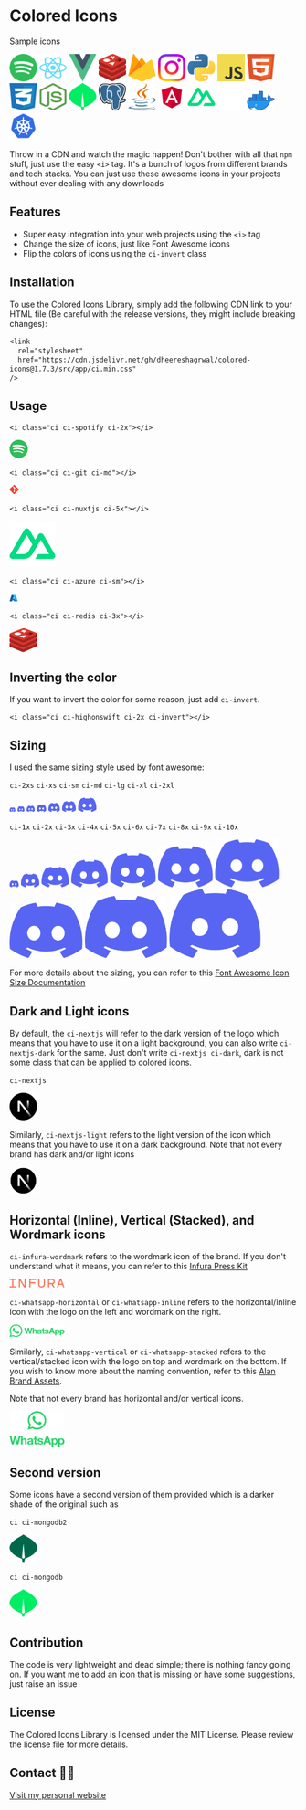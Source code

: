 # Colored Icons

Sample icons

<img src="public/icons/spotify/spotify.svg" alt="Spotify Icon" width="48" height="48"> <img src="public/icons/reactjs/reactjs.svg" alt="React Icon" width="48" height="48">
<img src="public/icons/vuejs/vuejs.svg" alt="Vue.js Icon" width="48" height="48"> <img src="public/icons/redis/redis.svg" alt="Redis Icon" width="48" height="48"> <img src="public/icons/firebase/firebase.svg" alt="Firebase Icon" width="48" height="48"> <img src="public/icons/instagram/instagram.svg" alt="Instagram Icon" width="48" height="48"> <img src="public/icons/python/python.svg" alt="Python Icon" width="48" height="48"> <img src="public/icons/js/js.svg" alt="JavaScript Icon" width="48" height="48"> <img src="public/icons/html/html.svg" alt="HTML5 Icon" width="48" height="48"> <img src="public/icons/css/css.svg" alt="CSS3 Icon" width="48" height="48"> <img src="public/icons/nodejs/nodejs.svg" alt="Node.js Icon" width="48" height="48"> <img src="public/icons/mongodb/mongodb.svg" alt="MongoDB Icon" width="48" height="48"> <img src="public/icons/postgresql/postgresql.svg" alt="PostgreSQL Icon" width="48" height="48"> <img src="public/icons/java/java.svg" alt="Java Icon" width="48" height="48"> <img src="public/icons/angular/angular.svg" alt="Angular Icon" width="48" height="48"> <img src="public/icons/nuxtjs/nuxtjs.svg" alt="Nuxtjs Icon" width="48" height="48"> <img src="public/icons/github/github-light.svg" alt="GitHub Icon" width="48" height="48"> <img src="public/icons/docker/docker.webp" alt="Docker Icon" width="48"> <img src="public/icons/kubernetes/kubernetes.svg" alt="Kubernetes Icon" width="48" height="48">

Throw in a CDN and watch the magic happen! Don't bother with all that `npm` stuff, just use the easy `<i>` tag. It's a bunch of logos from different brands and tech stacks. You can just use these awesome icons in your projects without ever dealing with any downloads
## Features

- Super easy integration into your web projects using the `<i>` tag
- Change the size of icons, just like Font Awesome icons
- Flip the colors of icons using the `ci-invert` class

## Installation

To use the Colored Icons Library, simply add the following CDN link to your HTML file (Be careful with the release versions, they might include breaking changes): 

```
<link
  rel="stylesheet"
  href="https://cdn.jsdelivr.net/gh/dheereshagrwal/colored-icons@1.7.3/src/app/ci.min.css"
/>
```

## Usage

```
<i class="ci ci-spotify ci-2x"></i>
```
<img src="public/icons/spotify/spotify.svg" width="32px">

```
<i class="ci ci-git ci-md"></i>
```
<img src="public/icons/git/git.svg" width="16px">

```
<i class="ci ci-nuxtjs ci-5x"></i>
```
<img src="public/icons/nuxtjs/nuxtjs.svg" width="80px">

```
<i class="ci ci-azure ci-sm"></i>
```
<img src="public/icons/azure/azure.svg" width="14px">

```
<i class="ci ci-redis ci-3x"></i>
```
<img src="public/icons/redis/redis.svg" width="48px">


## Inverting the color

If you want to invert the color for some reason, just add `ci-invert`.

```
<i class="ci ci-highonswift ci-2x ci-invert"></i>
```

## Sizing

I used the same sizing style used by font awesome:

`ci-2xs` `ci-xs` `ci-sm` `ci-md` `ci-lg` `ci-xl` `ci-2xl`

<img src='public/icons/discord/discord.svg' width="10px"> <img src='public/icons/discord/discord.svg' width="12px"> <img src='public/icons/discord/discord.svg' width="14px"> <img src='public/icons/discord/discord.svg' width="16px"> <img src='public/icons/discord/discord.svg' width="20px"> <img src='public/icons/discord/discord.svg' width="24px"> <img src='public/icons/discord/discord.svg' width="32px">


`ci-1x` `ci-2x` `ci-3x` `ci-4x` `ci-5x` `ci-6x` `ci-7x` `ci-8x` `ci-9x` `ci-10x`

<img src="public/icons/discord/discord.svg" width="16px"> <img src="public/icons/discord/discord.svg" width="32px"> <img src="public/icons/discord/discord.svg" width="48px"> <img src="public/icons/discord/discord.svg" width="64px"> <img src="public/icons/discord/discord.svg" width="80px"> <img src="public/icons/discord/discord.svg" width="96px"> <img src="public/icons/discord/discord.svg" width="112px"> <img src="public/icons/discord/discord.svg" width="128px"> <img src="public/icons/discord/discord.svg" width="144px"> <img src="public/icons/discord/discord.svg" width="160px">


For more details about the sizing, you can refer to this [Font Awesome Icon Size Documentation](https://fontawesome.com/docs/web/style/size)

## Dark and Light icons

By default, the `ci-nextjs` will refer to the dark version of the logo which means that you have to use it on a light background, you can also write `ci-nextjs-dark` for the same.
Just don't write `ci-nextjs ci-dark`, dark is not some class that can be applied to colored icons.

`ci-nextjs`

<img src="public/icons/nextjs/nextjs.svg" width="48px">

Similarly, `ci-nextjs-light` refers to the light version of the icon which means that you have to use it on a dark background.
Note that not every brand has dark and/or light icons

<img src="public/icons/nextjs/nextjs-light.svg" width="48px">

## Horizontal (Inline), Vertical (Stacked), and Wordmark icons

`ci-infura-wordmark` refers to the wordmark icon of the brand. If you don't understand what it means, you can refer to this [Infura Press Kit](https://www.infura.io/presskit)

<img src="public/icons/infura/infura-wordmark.svg" alt="Infura Wordmark" width="96">

`ci-whatsapp-horizontal` or `ci-whatsapp-inline` refers to the horizontal/inline icon with the logo on the left and wordmark on the right.

<img src='public/icons/whatsapp/whatsapp-horizontal.svg' alt="Whatsapp Horizontal" width="96">

Similarly, `ci-whatsapp-vertical` or `ci-whatsapp-stacked` refers to the vertical/stacked icon with the logo on top and wordmark on the bottom. If you wish to know more about the naming convention, refer to this [Alan Brand Assets](https://alan.app/brand-assets/).

Note that not every brand has horizontal and/or vertical icons.

<img src='public/icons/whatsapp/whatsapp-vertical.svg' alt="Whatsapp Vertical" width="96">

## Second version

Some icons have a second version of them provided which is a darker shade of the original such as

`ci ci-mongodb2`

<img src="public/icons/mongodb/mongodb2.svg" alt="MongoDB2 Icon" width="48" height="48">

`ci ci-mongodb`

<img src="public/icons/mongodb/mongodb.svg" alt="MongoDB Icon" width="48" height="48">

## Contribution

The code is very lightweight and dead simple; there is nothing fancy going on.
If you want me to add an icon that is missing or have some suggestions, just raise an issue

## License

The Colored Icons Library is licensed under the MIT License. Please review the license file for more details.

## Contact 👋🏻

[Visit my personal website](https://dheereshagrwal.vercel.app)
